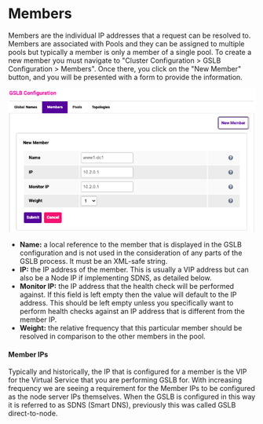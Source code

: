 # Members

Members are the individual IP addresses that a request can be resolved to. Members are associated with Pools and they
can be assigned to multiple pools but typically a member is only a member of a single pool. To create a new member you
must navigate to "Cluster Configuration > GSLB Configuration > Members". Once there, you click on the "New Member"
button, and you will be presented with a form to provide the information.

![Adding a new member](../images/training/gslb/add-member.png)

- **Name:** a local reference to the member that is displayed in the GSLB configuration and is not used in the
  consideration of any parts of the GSLB process. It must be an XML-safe string.
- **IP:** the IP address of the member. This is usually a VIP address but can also be a Node IP if implementing SDNS, as
  detailed below.
- **Monitor IP:** the IP address that the health check will be performed against. If this field is left empty then the
  value will default to the IP address. This should be left empty unless you specifically want to perform health checks
  against an IP address that is different from the member IP.
- **Weight:** the relative frequency that this particular member should be resolved in comparison to the other members
  in the pool.

#### Member IPs

Typically and historically, the IP that is configured for a member is the VIP for the Virtual Service that you are
performing GSLB for. With increasing frequency we are seeing a requirement for the Member IPs to be configured as the
node server IPs themselves. When the GSLB is configured in this way it is referred to as SDNS (Smart DNS), previously
this was called GSLB direct-to-node.